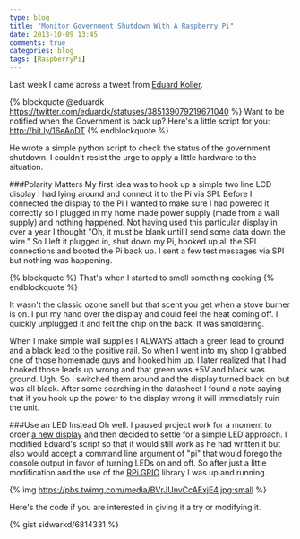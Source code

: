 ```yaml
---
type: blog
title: "Monitor Government Shutdown With A Raspberry Pi"
date: 2013-10-09 13:45
comments: true
categories: blog
tags: [RaspberryPi]
---
```


Last week I came across a tweet from <a href="https://twitter.com/eduardk" target="_blank">Eduard Koller</a>.

{% blockquote @eduardk https://twitter.com/eduardk/statuses/385139079219671040 %}
Want to be notified when the Government is back up? Here's a little script for you: http://bit.ly/16eAoDT 
{% endblockquote %}

He wrote a simple python script to check the status of the government shutdown. I couldn't resist the urge to apply a little hardware to the situation.<!-- more -->

###Polarity Matters
My first idea was to hook up a simple two line LCD display I had lying around and connect it to the Pi via SPI. Before I connected the display to the Pi I wanted to make sure I had powered it correctly so I plugged in my home made power supply (made from a wall supply) and nothing happened. Not having used this particular display in over a year I thought "Oh, it must be blank until I send some data down the wire." So I left it plugged in, shut down my Pi, hooked up all the SPI connections and booted the Pi back up. I sent a few test messages via SPI but nothing was happening.

{% blockquote %}
That's when I started to smell something cooking
{% endblockquote %}

It wasn't the classic ozone smell but that scent you get when a stove burner is on. I put my hand over the display and could feel the heat coming off. I quickly unplugged it and felt the chip on the back. It was smoldering. 

When I make simple wall supplies I ALWAYS attach a green lead to ground and a black lead to the positive rail. So when I went into my shop I grabbed one of those homemade guys and hooked him up. I later realized that I had hooked those leads up wrong and that green was +5V and black was ground. Ugh. So I switched them around and the display turned back on but was all black. After some searching in the datasheet I found a note saying that if you hook up the power to the display wrong it will immediately ruin the unit.

###Use an LED Instead
Oh well. I paused project work for a moment to order <a href="https://www.crystalfontz.com/product/CFA634TFHKS" target="_blank">a new display</a> and then decided to settle for a simple LED approach. I modified Eduard's script so that it would still work as he had written it but also would accept a command line argument of "pi" that would forego the console output in favor of turning LEDs on and off. So after just a little modification and the use of the <a href="https://pypi.python.org/pypi/RPi.GPIO" target="_blank">RPi.GPIO</a> library I was up and running.

{% img https://pbs.twimg.com/media/BVrJUnvCcAExjE4.jpg:small %}

Here's the code if you are interested in giving it a try or modifying it.

{% gist sidwarkd/6814331 %}

